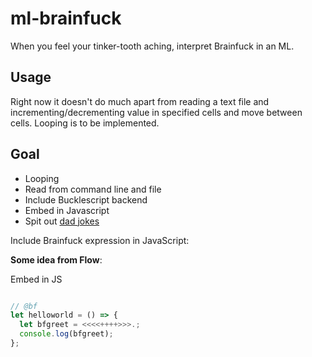 # ml-brainfuck
When you feel your tinker-tooth aching, interpret Brainfuck in an ML.

## Usage
Right now it doesn't do much apart from reading a text file and incrementing/decrementing
value in specified cells and move between cells. Looping is to be implemented.

## Goal
+ Looping
+ Read from command line and file
+ Include Bucklescript backend 
+ Embed in Javascript
+ Spit out [dad jokes](1)

[1]: https://www.buzzfeed.com/mikespohr/29-dad-jokes-that-are-so-bad-their-actually-good?utm_term=.ebNRlqoAQ#.dwdxgb3Xa
Include Brainfuck expression in JavaScript:

**Some idea from Flow**: 

Embed in JS

```javascript

// @bf
let helloworld = () => {
  let bfgreet = <<<<++++>>>.;
  console.log(bfgreet);
};

```

